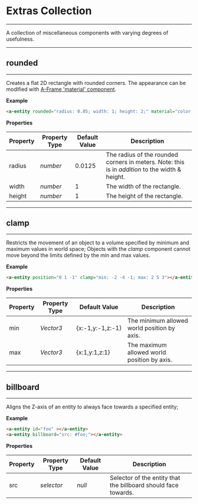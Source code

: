 # **Extras Collection**

<hr>

A collection of miscellaneous components with varying degrees of usefulness.

<hr>

## **rounded**

<hr>

Creates a flat 2D rectangle with rounded corners. The appearance can be modified with [A-Frame 'material' component](https://aframe.io/docs/master/components/material.html).

**Example**

```html
<a-entity rounded="radius: 0.05; width: 1; height: 2;" material="color: blue;"></a-entity>
```

**Properties**

| Property | Property Type | Default Value |  Description  |
|---|---|---|---|
|  radius | _number_ |  0.0125 |  The radius of the rounded corners in meters. Note: this is in _addition_ to the width & height. |
|  width | _number_  |  1  | The width of the rectangle. |
|  height | _number_  |  1  | The height of the rectangle. |

<hr>

## **clamp**

<hr>

Restricts the movement of an object to a volume specified by minimum and maximum values in world space; Objects with the _clamp_ component cannot move beyond the limits defined by the min and max values.

**Example**

```html
<a-entity position="0 1 -1" clamp="min: -2 -4 -1; max: 2 5 3"></a-entity>
```

**Properties**

| Property | Property Type | Default Value |  Description  |
|---|---|---|---|
|  min | _Vector3_  |  {x:-1,y:-1,z:-1}  | The minimum allowed world position by axis. |
|  max | _Vector3_  |  {x:1,y:1,z:1}  | The maximum allowed world position by axis. |

<hr>

## **billboard**

<hr>

Aligns the Z-axis of an entity to always face towards a specified entity;

**Example**

```html
<a-entity id="foo" ></a-entity>
<a-entity billboard="src: #foo;"></a-entity>
```

**Properties**

| Property | Property Type | Default Value |  Description  |
|---|---|---|---|
|  src | _selector_  |  _null_  | Selector of the entity that the billboard should face towards. |
